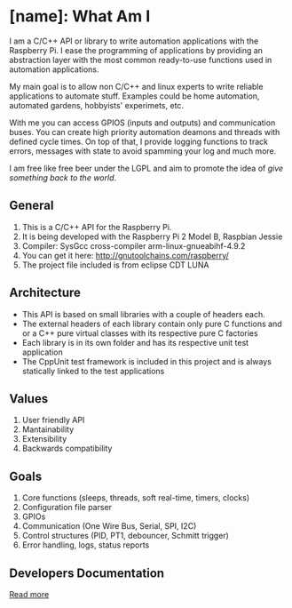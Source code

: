 [name]: What Am I
=================
I am a C/C++ API or library to write automation applications with the Raspberry Pi. I
ease the programming of applications by providing an abstraction layer with the most
common ready-to-use functions used in automation applications.

My main goal is to allow non C/C++ and linux experts to write reliable applications
to automate stuff. Examples could be home automation, automated gardens, hobbyists'
experimets, etc.

With me you can access GPIOS (inputs and outputs) and communication buses. You can
create high priority automation deamons and threads with defined cycle times. On top
of that, I provide logging functions to track errors, messages with state to avoid
spamming your log and much more.

I am free like free beer under the LGPL and aim to promote the idea of  _give something 
back to the world_.

## General
1. This is a C/C++ API for the Raspberry Pi.
2. It is being developed with the Raspberry Pi 2 Model B, Raspbian Jessie
  1. Compiler: SysGcc cross-compiler arm-linux-gnueabihf-4.9.2
  2. You can get it here: http://gnutoolchains.com/raspberry/
3. The project file included is from eclipse CDT LUNA
 
## Architecture
- This API is based on small libraries with a couple of headers each.
- The external headers of each library contain only pure C functions and or a C++ pure virtual classes with its respective pure C factories
- Each library is in its own folder and has its respective unit test application
- The CppUnit test framework is included in this project and is always statically linked to the test applications

## Values
1. User friendly API
2. Mantainability
3. Extensibility
4. Backwards compatibility

## Goals
1. Core functions (sleeps, threads, soft real-time, timers, clocks)
  1. Configuration file parser
2. GPIOs
3. Communication (One Wire Bus, Serial, SPI, I2C)
4. Control structures (PID, PT1, debouncer, Schmitt trigger)
5. Error handling, logs, status reports

## Developers Documentation
[Read more](https://pettitpeon.github.io/rpiapi/Doc/html/index.html)
